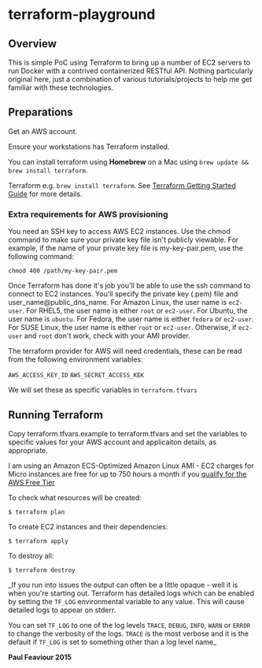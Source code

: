 terraform-playground
====================
## Overview
This is simple PoC using Terraform to bring up a number of EC2 servers to run Docker with a contrived containerized RESTful API. Nothing particularly original here, just a combination of various tutorials/projects to help me get familiar with these technologies.

## Preparations
Get an AWS account.

Ensure your workstations has Terraform installed.

You can install terraform using **Homebrew** on a Mac using `brew update && brew install terraform`.

Terraform e.g. `brew install terraform`.
See [Terraform Getting Started Guide](https://terraform.io/intro/getting-started/install.html) for more details.

### Extra requirements for AWS provisioning

You need an SSH key to access AWS EC2 instances. 
Use the chmod command to make sure your private key file isn't publicly viewable. For example, if the name of your private key file is my-key-pair.pem, use the following command:

```chmod 400 /path/my-key-pair.pem```

Once Terraform has done it's job you'll be able to use the ssh command to connect to EC2 instances. You'll specify the private key (.pem) file and user_name@public_dns_name. For Amazon Linux, the user name is `ec2-user`. For RHEL5, the user name is either `root` or `ec2-user`. For Ubuntu, the user name is `ubuntu`. For Fedora, the user name is either `fedora` or `ec2-user`. For SUSE Linux, the user name is either `root` or `ec2-user`. Otherwise, if `ec2-user` and `root` don't work, check with your AMI provider.

The terraform provider for AWS will need credentials, these can be read from the following environment variables:

`AWS_ACCESS_KEY_ID`
`AWS_SECRET_ACCESS_KEK`

We will set these as specific variables in `terraform.tfvars`


## Running Terraform
Copy terraform.tfvars.example to terraform.tfvars and set the variables to specific values for your AWS account and applicaiton details, as appropriate.

I am using an Amazon ECS-Optimized Amazon Linux AMI - EC2 charges for Micro instances are free for up to 750 hours a month if you [qualify for the AWS Free Tier](http://docs.aws.amazon.com/awsaccountbilling/latest/aboutv2/billing-free-tier.html)

To check what resources will be created:

```$ terraform plan```

To create EC2 instances and their dependencies:

```$ terraform apply```

To destroy all:

```$ terraform destroy```

_If you run into issues the output can often be a little opaque - well it is when you're starting out. Terraform has detailed logs which can be enabled by setting the `TF_LOG` environmental variable to any value. This will cause detailed logs to appear on stderr.

You can set `TF_LOG` to one of the log levels `TRACE`, `DEBUG`, `INFO`, `WARN` or `ERROR` to change the verbosity of the logs. `TRACE` is the most verbose and it is the default if `TF_LOG` is set to something other than a log level name_

**Paul Feaviour 2015**
